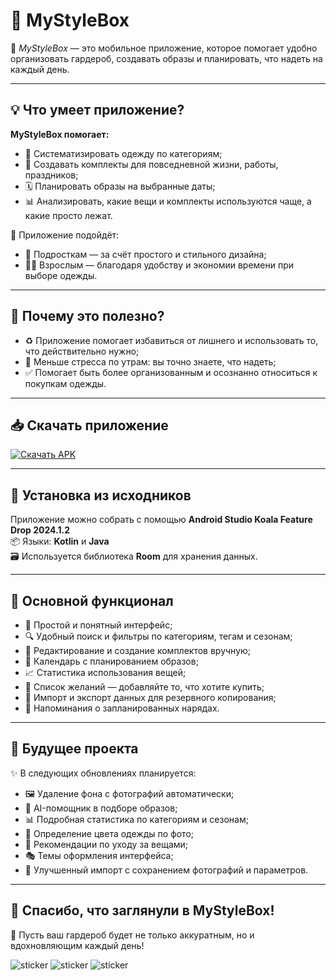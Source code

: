 # 👗 MyStyleBox

🌸 *MyStyleBox* — это мобильное приложение, которое помогает удобно организовать гардероб, создавать образы и планировать, что надеть на каждый день.  

---

## 💡 Что умеет приложение?

**MyStyleBox помогает:**
- 📂 Систематизировать одежду по категориям;
- 👚 Создавать комплекты для повседневной жизни, работы, праздников;
- 🗓 Планировать образы на выбранные даты;
- 📊 Анализировать, какие вещи и комплекты используются чаще, а какие просто лежат.

🎯 Приложение подойдёт:
- 🧒 Подросткам — за счёт простого и стильного дизайна;
- 👩‍💼 Взрослым — благодаря удобству и экономии времени при выборе одежды.

---

## 🌱 Почему это полезно?

- ♻️ Приложение помогает избавиться от лишнего и использовать то, что действительно нужно;
- 🧘 Меньше стресса по утрам: вы точно знаете, что надеть;
- ✅ Помогает быть более организованным и осознанно относиться к покупкам одежды.

---

## 📥 Скачать приложение

[![Скачать APK](https://img.shields.io/badge/📲_Скачать_APK-blue)](https://github.com/VeronikaGon/MyStyleBox/releases/download/v1.0/MyStyleBox.apk)

---

## 🚀 Установка из исходников

Приложение можно собрать с помощью **Android Studio Koala Feature Drop 2024.1.2**  
📦 Языки: **Kotlin** и **Java**  
🗃 Используется библиотека **Room** для хранения данных.

---

## 🎁 Основной функционал

- 🌟 Простой и понятный интерфейс;
- 🔍 Удобный поиск и фильтры по категориям, тегам и сезонам;
- 👗 Редактирование и создание комплектов вручную;
- 📅 Календарь с планированием образов;
- 📈 Статистика использования вещей;
- 💭 Список желаний — добавляйте то, что хотите купить;
- 💾 Импорт и экспорт данных для резервного копирования;
- 🔔 Напоминания о запланированных нарядах.

---

## 🔮 Будущее проекта

✨ В следующих обновлениях планируется:
- 🖼 Удаление фона с фотографий автоматически;
- 🤖 AI-помощник в подборе образов;
- 📊 Подробная статистика по категориям и сезонам;
- 🎨 Определение цвета одежды по фото;
- 🧼 Рекомендации по уходу за вещами;
- 🎭 Темы оформления интерфейса;
- 🔄 Улучшенный импорт с сохранением фотографий и параметров.

---

## 🫶 Спасибо, что заглянули в MyStyleBox!  
👠 Пусть ваш гардероб будет не только аккуратным, но и вдохновляющим каждый день!

![sticker](https://media.giphy.com/media/XD9o33QG9BoMis7iM4/giphy.gif)
![sticker](https://media.giphy.com/media/KzJkzjggfGN5Py6nkT/giphy.gif)
![sticker](https://media.giphy.com/media/VbnUQpnihPSIgIXuZv/giphy.gif)
